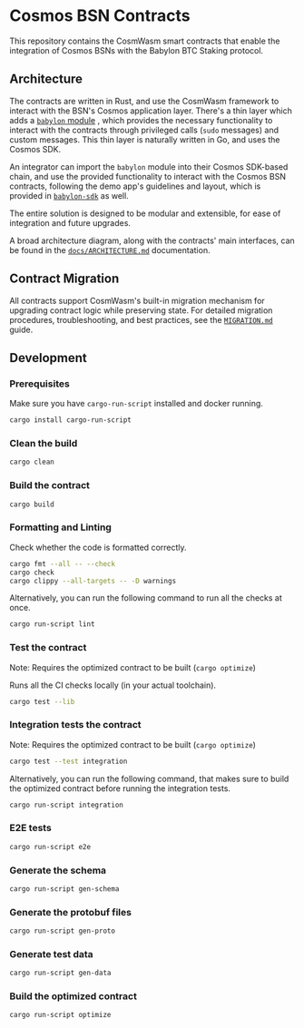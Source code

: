 # Cosmos BSN Contracts

This repository contains the CosmWasm smart contracts that enable
the integration of Cosmos BSNs with the Babylon BTC Staking protocol.

## Architecture

The contracts are written in Rust, and use the CosmWasm framework to interact
with the BSN's Cosmos application layer.
There's a thin layer which adds a [`babylon` module](https://github.com/babylonlabs-io/babylon-sdk/tree/main/x/babylon)
, which provides the necessary functionality to interact with the contracts
through privileged calls (`sudo` messages) and custom messages.
This thin layer is naturally written in Go, and uses the Cosmos SDK.

An integrator can import the `babylon` module into their Cosmos SDK-based chain,
and use the provided functionality to interact with the Cosmos BSN contracts,
following the demo app's guidelines and layout, which is provided in
[`babylon-sdk`](https://github.com/babylonlabs-io/babylon-sdk) as well.

The entire solution is designed to be modular and extensible, for ease of
integration and future upgrades.

A broad architecture diagram, along with the contracts' main interfaces, can be
found in the [`docs/ARCHITECTURE.md`](docs/ARCHITECTURE.md) documentation.

## Contract Migration

All contracts support CosmWasm's built-in migration mechanism for upgrading contract logic while preserving state. For detailed migration procedures, troubleshooting, and best practices, see the [`MIGRATION.md`](MIGRATION.md) guide.

## Development

### Prerequisites

Make sure you have `cargo-run-script` installed and docker running.

```bash
cargo install cargo-run-script
```

### Clean the build

```bash
cargo clean
```

### Build the contract

```bash
cargo build
```

### Formatting and Linting

Check whether the code is formatted correctly.

```bash
cargo fmt --all -- --check
cargo check
cargo clippy --all-targets -- -D warnings
```

Alternatively, you can run the following command to run all the checks at once.

```bash
cargo run-script lint
```

### Test the contract

Note: Requires the optimized contract to be built (`cargo optimize`)

Runs all the CI checks locally (in your actual toolchain).

```bash
cargo test --lib
```

### Integration tests the contract

Note: Requires the optimized contract to be built (`cargo optimize`)

```bash
cargo test --test integration
```

Alternatively, you can run the following command, that makes sure to build the optimized contract before running
the integration tests.

```bash
cargo run-script integration
```

### E2E tests

```bash
cargo run-script e2e
```

### Generate the schema

```bash
cargo run-script gen-schema
```

### Generate the protobuf files

```bash
cargo run-script gen-proto
```

### Generate test data

```bash
cargo run-script gen-data
```

### Build the optimized contract

```bash
cargo run-script optimize
```
